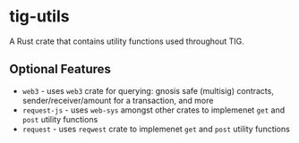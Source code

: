 # tig-utils

A Rust crate that contains utility functions used throughout TIG.

## Optional Features

* `web3` - uses `web3` crate for querying: gnosis safe (multisig) contracts, sender/receiver/amount for a transaction, and more
*  `request-js` - uses `web-sys` amongst other crates to implemenet `get` and `post` utility functions
*  `request` - uses `reqwest` crate to implemenet `get` and `post` utility functions